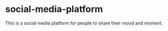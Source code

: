 # social-media-platform

This is a social media platform for people to share their mood and moment.
